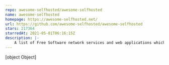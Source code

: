 ```yaml
---
repo: awesome-selfhosted/awesome-selfhosted
name: awesome-selfhosted
homepage: https://awesome-selfhosted.net/
url: https://github.com/awesome-selfhosted/awesome-selfhosted
stars: 217364
starredAt: 2021-05-01T06:16:15Z
description: |-
    A list of Free Software network services and web applications which can be hosted on your own servers
---
```


[object Object]

